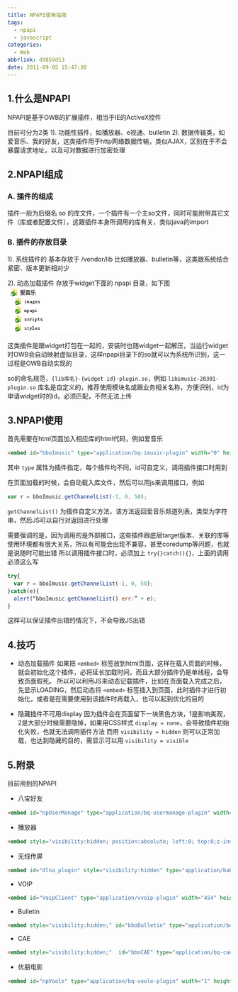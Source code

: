 ```yaml
---
title: NPAPI使用指南
tags:
  - npapi
  - javascript
categories:
  - Web
abbrlink: d9859d53
date: 2011-09-05 15:47:30
---
```

## 1.什么是NPAPI

NPAPI是基于OWB的扩展插件，相当于IE的ActiveX控件

目前可分为2类
1). 功能性插件，如播放器、e视通、bulletin
2). 数据传输类，如爱音乐、我的好友，这类插件用于http网络数据传输，类似AJAX，区别在于不会暴露请求地址，以及可对数据进行加密处理
<!--more-->
## 2.NPAPI组成

### A. 插件的组成
插件一般为后缀名 so 的库文件，一个插件有一个主so文件，同时可能附带其它文件（库或者配置文件），这跟插件本身所调用的库有关，类似java的import

### B. 插件的存放目录

1). 系统插件的
基本存放于 /vendor/lib
比如播放器、bulletin等，这类跟系统结合紧密、版本更新相对少

2). 动态加载插件
存放于widget下面的 npapi 目录，如下图
![npapi](/images/2011/09/npapi.png)

这类插件是跟widget打包在一起的，安装时也随widget一起解压，当运行widget时OWB会自动映射虚拟目录，这样npapi目录下的so就可以为系统所识别，这一过程是OWB自动实现的

so的命名规范，`{lib库名}-{widget id}-plugin.so`，例如 `libimusic-20301-plugin.so`
库名是自定义的，推荐使用模块名或跟业务相关名称，方便识别，id为申请widget时的id，必须匹配，不然无法上传

## 3.NPAPI使用

首先需要在html页面加入相应库的html代码，例如爱音乐
```html
<embed id="bboImusic" type="application/bq-imusic-plugin" width="0" height="0">
```
其中 `type` 属性为插件指定，每个插件均不同，id可自定义，调用插件接口时用到

在页面加载的时候，会自动载入库文件，然后可以用js来调用接口，例如
```js
var r = bboImusic.getChannelList(-1, 0, 50);
```
`getChannelList()` 为插件自定义方法，该方法返回爱音乐频道列表，类型为字符串，然后JS可以自行对返回进行处理

需要强调的是，因为调用的是外部接口，这些插件跟底层target版本、关联的库等使用环境都有很大关系，所以有可能会出现不兼容，甚至coredump等问题，也就是说随时可能出错
所以调用插件接口时，必须加上 `try{}catch(){}`，上面的调用必须这么写
```js
try{
  var r = bboImusic.getChannelList(-1, 0, 50);
}catch(e){
  alert(“bboImusic.getChannelList() err:” + e);
}
```
这样可以保证插件出错的情况下，不会导致JS出错

## 4.技巧

- 动态加载插件
  如果把 `<embed>` 标签放到html页面，这样在载入页面的时候，就会初始化这个插件，必将延长加载时间，而且大部分插件仍是单线程，会导致页面假死。
  所以可以利用JS来动态记载插件，比如在页面载入完成之后，先显示LOADING，然后动态将 `<embed>` 标签插入到页面，此时插件才进行初始化，或者是在需要使用到该插件时再载入，也可以起到优化的目的

- 隐藏插件不可用display
  因为插件会在页面留下一块黑色方块，1是影响美观，2是大部分时候需要隐掉，如果用CSS样式 `display = none`，会导致插件初始化失败，也就无法调用插件方法
  而用 `visibility = hidden` 则可以正常加载，也达到隐藏的目的，需显示可以用 `visibility = visible`

## 5.附录

目前用到的NPAPI

* 八宝好友
```html
<embed id="npUserManage" type="application/bq-usermanage-plugin" width="0" height="0">
```

* 播放器
```html
<embed style="visibility:hidden; position:absolute; left:0; top:0;z-index:-1" id="MediaPlayer" type="application/bq_music-plugin" width="1360" height="768"></embed>
```

* 无线传屏
```html
<embed id="dlna_plugin" style="visibility:hidden" type="application/babao-dlna-plugin" width="0" height="0">
```

* VOIP
```html
<embed id="VoipClient" type="application/vvoip-plugin" width="454" height="340" style="margin-top:-340px;">
```

* Bulletin
```html
<embed style="visibility:hidden;" id="bboBulletin" type="application/bq-bulletin-plugin"></embed>
```

* CAE
```html
<embed style="visibility:hidden;"  id="bboCAE" type="application/bq-cae-plugin"></embed>
```

* 优朋电影
```html
<embed id="npVoole" type="application/bq-voole-plugin" width="1" height="1"></embed>
```
